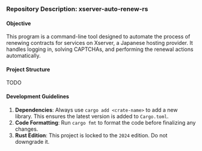 ### Repository Description: xserver-auto-renew-rs

#### **Objective**

This program is a command-line tool designed to automate the process of renewing contracts for services on Xserver, a Japanese hosting provider. It handles logging in, solving CAPTCHAs, and performing the renewal actions automatically.

#### **Project Structure**

TODO

#### **Development Guidelines**

1.  **Dependencies**: Always use `cargo add <crate-name>` to add a new library. This ensures the latest version is added to `Cargo.toml`.
2.  **Code Formatting**: Run `cargo fmt` to format the code before finalizing any changes.
3.  **Rust Edition**: This project is locked to the `2024` edition. Do not downgrade it.
